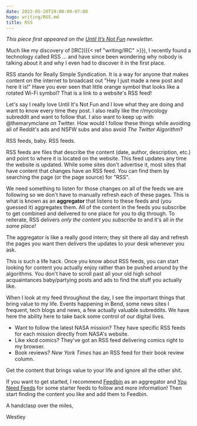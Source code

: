 ```yaml
---
date: 2022-05-20T19:00:00-07:00
hugo: writing/RSS.md
title: RSS
---
```


*This piece first appeared on the [Until It’s Not Fun](https://untilitsnotfun.com/posts/2022-05-20/) newsletter.*

Much like my discovery of [IRC]({{< ref "writing/IRC" >}}), I recently found a technology called RSS … and have since been wondering why nobody is talking about it and why I even had to discover it in the first place.

RSS stands for Really Simple Syndication. It is a way for anyone that makes content on the internet to broadcast out "Hey I just made a new post and here it is!" Have you ever seen that little orange symbol that looks like a rotated Wi-Fi symbol? That is a link to a website's RSS feed!

Let's say I really love Until It's Not Fun and I love what they are doing and want to know every time they post. I also really like the r/mycology subreddit and want to follow that. I also want to keep up with @themarymclane on Twitter. How would I follow these things while avoiding all of Reddit's ads and NSFW subs and also avoid *The Twitter Algorithm*?

RSS feeds, baby. RSS feeds.  

RSS feeds are files that describe the content (date, author, description, etc.) and point to where it is located on the website. This feed updates any time the website is updated. While some sites don't advertise it, most sites that have content that changes have an RSS feed. You can find them by searching the page (or the page source) for "RSS".

We need something to listen for those changes on all of the feeds we are following so we don't have to manually refresh each of these pages. This is what is known as an **aggregator** that listens to these feeds and (you guessed it) aggregates them. All of the content in the feeds you subscribe to get combined and delivered to one place for you to dig through. To reiterate, RSS delivers *only the content you subscribe to* and it's all *in the same place!*

The aggregator is like a really good intern; they sit there all day and refresh the pages you want then delivers the updates to your desk whenever you ask.

This is such a life hack. Once you know about RSS feeds, you can start looking for content you actually enjoy rather than be pushed around by the algorithms. You don't have to scroll past all your old high school acquaintances baby/partying posts and ads to find the stuff you actually like.

When I look at my feed throughout the day, I see the important things that bring value to my life. Events happening in Bend, some news sites I frequent, tech blogs and news, a few actually valuable subreddits. We have here the ability here to take back some control of our digital lives.

- Want to follow the latest NASA mission? They have specific RSS feeds for each mission directly from NASA's website.
- Like xkcd comics? They've got an RSS feed delivering comics right to my browser.
- Book reviews? *New York Times* has an RSS feed for their book review column.

Get the content that brings value to your life and ignore all the other shit.

If you want to get started, I recommend [Feedbin](https://feedbin.com/) as an aggregator and [You Need Feeds](https://www.youneedfeeds.com/) for some starter feeds to follow and more information! Then start finding the content you like and add them to Feedbin.

A handclasp over the miles,

Westley  
